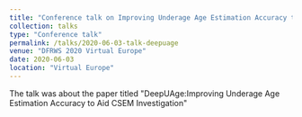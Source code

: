 ```yaml
---
title: "Conference talk on Improving Underage Age Estimation Accuracy to Aid CSEM Investigation"
collection: talks
type: "Conference talk"
permalink: /talks/2020-06-03-talk-deepuage
venue: "DFRWS 2020 Virtual Europe"
date: 2020-06-03
location: "Virtual Europe"
---
```


The talk was about the paper titled "DeepUAge:Improving Underage Age Estimation Accuracy to Aid CSEM Investigation"

